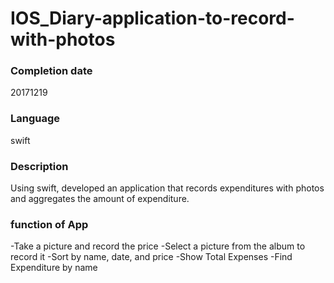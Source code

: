 # IOS_Diary-application-to-record-with-photos

### Completion date
20171219

### Language
swift

### Description
Using swift, developed an application that records expenditures with photos and aggregates the amount of expenditure.

### function of App
-Take a picture and record the price
-Select a picture from the album to record it
-Sort by name, date, and price
-Show Total Expenses
-Find Expenditure by name



